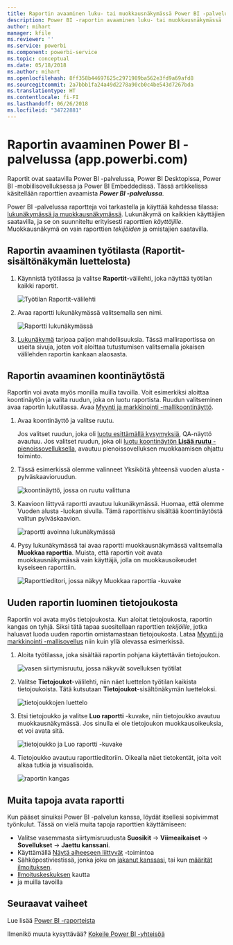 ```yaml
---
title: Raportin avaaminen luku- tai muokkausnäkymässä Power BI -palvelussa
description: Power BI -raportin avaaminen luku- tai muokkausnäkymässä
author: mihart
manager: kfile
ms.reviewer: ''
ms.service: powerbi
ms.component: powerbi-service
ms.topic: conceptual
ms.date: 05/18/2018
ms.author: mihart
ms.openlocfilehash: 8ff358b44697625c2971989ba562e3fd9a69afd8
ms.sourcegitcommit: 2a7bbb1fa24a49d2278a90cb0c4be543d7267bda
ms.translationtype: HT
ms.contentlocale: fi-FI
ms.lasthandoff: 06/26/2018
ms.locfileid: "34722881"
---
```

# <a name="open-a-report-in-power-bi-service-apppowerbicom"></a>Raportin avaaminen Power BI -palvelussa (app.powerbi.com)
Raportit ovat saatavilla Power BI -palvelussa, Power BI Desktopissa, Power BI -mobiilisovelluksessa ja Power BI Embeddedissä. Tässä artikkelissa käsitellään raporttien avaamista ***Power BI -palvelussa***.

Power BI -palvelussa raportteja voi tarkastella ja käyttää kahdessa tilassa: [lukunäkymässä ja muokkausnäkymässä](service-reading-view-and-editing-view.md). Lukunäkymä on kaikkien käyttäjien saatavilla, ja se on suunniteltu erityisesti raporttien *käyttäjille*. Muokkausnäkymä on vain raporttien *tekijöiden* ja omistajien saatavilla. 

## <a name="open-a-report-from-a-workspace-via-the-reports-content-view-list"></a>Raportin avaaminen työtilasta (**Raportit**-sisältönäkymän luettelosta)

1. Käynnistä työtilassa ja valitse **Raportit**-välilehti, joka näyttää työtilan kaikki raportit.  
   
   ![Työtilan Raportit-välilehti](media/service-report-open/power-bi-open-report.png)
2. Avaa raportti lukunäkymässä valitsemalla sen nimi.  
   
    ![Raportti lukunäkymässä](media/service-report-open/power-bi-reading-view.png)
3. [Lukunäkymä](service-reading-view-and-editing-view.md) tarjoaa paljon mahdollisuuksia.  Tässä malliraportissa on useita sivuja, joten voit aloittaa tutustumisen valitsemalla jokaisen välilehden raportin kankaan alaosasta. 

## <a name="open-a-report-from-a-dashboard"></a>Raportin avaaminen koontinäytöstä
Raportin voi avata myös monilla muilla tavoilla. Voit esimerkiksi aloittaa koontinäytön ja valita ruudun, joka on luotu raportista.  Ruudun valitseminen avaa raportin lukutilassa. Avaa [Myynti ja markkinointi -mallikoontinäyttö](sample-datasets.md).

1. Avaa koontinäyttö ja valitse ruutu.

   Jos valitset ruudun, joka oli [luotu esittämällä kysymyksiä](service-dashboard-pin-tile-from-q-and-a.md), QA-näyttö avautuu. Jos valitset ruudun, joka oli [luotu koontinäytön **Lisää ruutu** -pienoissovelluksella](service-dashboard-add-widget.md), avautuu pienoissovelluksen muokkaamisen ohjattu toiminto.  

2.  Tässä esimerkissä olemme valinneet Yksiköitä yhteensä vuoden alusta -pylväskaavioruudun.

    ![koontinäyttö, jossa on ruutu valittuna](media/service-report-open/power-bi-dashboard.png)

3.  Kaavioon liittyvä raportti avautuu lukunäkymässä. Huomaa, että olemme Vuoden alusta -luokan sivulla. Tämä raporttisivu sisältää koontinäytöstä valitun pylväskaavion.

    ![raportti avoinna lukunäkymässä](media/service-report-open/power-bi-report.png)

4. Pysy lukunäkymässä tai avaa raportti muokkausnäkymässä valitsemalla **Muokkaa raporttia**. Muista, että raportin voit avata muokkausnäkymässä vain käyttäjä, jolla on muokkausoikeudet kyseiseen raporttiin.

    ![Raporttieditori, jossa näkyy Muokkaa raporttia -kuvake](media/service-report-open/power-bi-edit-report.png)

## <a name="create-a-brand-new-report-from-a-dataset"></a>Uuden raportin luominen tietojoukosta
Raportin voi avata myös tietojoukosta. Kun aloitat tietojoukosta, raportin kangas on tyhjä. Siksi tätä tapaa suositellaan raporttien *tekijöille*, jotka haluavat luoda uuden raportin omistamastaan tietojoukosta. Lataa [Myynti ja markkinointi -mallisovellus](sample-datasets.md) niin kuin yllä olevassa esimerkissä.

1. Aloita työtilassa, joka sisältää raportin pohjana käytettävän tietojoukon.

   ![vasen siirtymisruutu, jossa näkyvät sovelluksen työtilat](media/service-report-open/power-bi-workspace.png)

2. Valitse **Tietojoukot**-välilehti, niin näet luettelon työtilan kaikista tietojoukoista. Tätä kutsutaan **Tietojoukot**-sisältönäkymän luetteloksi.
   
   ![tietojoukkojen luettelo](media/service-report-open/power-bi-dataset.png)

1. Etsi tietojoukko ja valitse **Luo raportti** -kuvake, niin tietojoukko avautuu muokkausnäkymässä. Jos sinulla ei ole tietojoukon muokkausoikeuksia, et voi avata sitä. 
   
    ![tietojoukko ja Luo raportti -kuvake](media/service-report-open/power-bi-create-report.png)

3. Tietojoukko avautuu raporttieditoriin. Oikealla näet tietokentät, joita voit alkaa tutkia ja visualisoida. 

   ![raportin kangas](media/service-report-open/power-bi-blank-canvas.png)

##  <a name="still-more-ways-to-open-a-report"></a>Muita tapoja avata raportti
Kun pääset sinuiksi Power BI -palvelun kanssa, löydät itsellesi sopivimmat työnkulut. Tässä on vielä muita tapoja raporttien käyttämiseen:
- Valitse vasemmasta siirtymisruudusta **Suosikit** -> **Viimeaikaiset** -> **Sovellukset** -> **Jaettu kanssani**. 
- Käyttämällä [Näytä aiheeseen liittyvät](service-related-content.md) -toimintoa
- Sähköpostiviestissä, jonka joku on [jakanut kanssasi](service-share-reports.md), tai kun [määrität ilmoituksen](service-set-data-alerts.md).    
- [Ilmoituskeskuksen](service-notification-center.md) kautta    
- ja muilla tavoilla

## <a name="next-steps"></a>Seuraavat vaiheet
Lue lisää [Power BI -raporteista](service-reports.md)

Ilmenikö muuta kysyttävää? [Kokeile Power BI -yhteisöä](http://community.powerbi.com/)  

